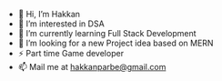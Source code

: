 - 👋 Hi, I’m Hakkan
- 👀 I’m interested in DSA
- 🌱 I’m currently learning Full Stack Development
- 💞️ I’m looking for a new Project idea based on MERN
- ⚡ Part time Game developer 
- 📫 Mail me at hakkanparbe@gmail.com


<!---
hakkan3001/hakkan3001 is a ✨ special ✨ repository because its `README.md` (this file) appears on your GitHub profile.
You can click the Preview link to take a look at your changes.
--->
